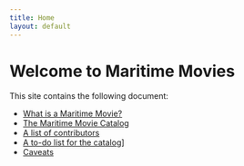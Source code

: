 ```yaml
---
title: Home
layout: default
---
```


# Welcome to Maritime Movies

This site contains the following document:

- [What is a Maritime Movie?](docs/what_is_a_maritime_movie.md)
- [The Maritime Movie Catalog](docs/maritime_movies.md)
- [A list of contributors](/docs/contributors.md)
- [A to-do list for the catalog](/docs/to-do_list.md)]
- [Caveats](/docs/caveats.md)
